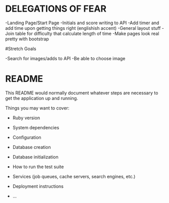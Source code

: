 # DELEGATIONS OF FEAR

-Landing Page/Start Page
-Initials and score writing to API
-Add timer and add time upon getting things right (englishish accent)
-General layout stuff
-Join table for difficulty that calculate length of time
-Make pages look real pretty with bootstrap

#Stretch Goals

-Search for images/adds to API
    -Be able to choose image 





# README

This README would normally document whatever steps are necessary to get the
application up and running.

Things you may want to cover:

* Ruby version

* System dependencies

* Configuration

* Database creation

* Database initialization

* How to run the test suite

* Services (job queues, cache servers, search engines, etc.)

* Deployment instructions

* ...
